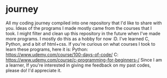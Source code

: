 # journey
All my coding journey compiled into one repository that I'd like to share with you. Ideas of the programs I made mostly came from the courses that I took. I might filter and clean up this repository in the future when I've made more programs. I mostly do this as a hobby for now :D.
I've learned C, Python, and a bit of html+css. If you're curious on what courses I took to learn these programs, here it is:
Python: https://www.udemy.com/course/100-days-of-code/
C: https://www.udemy.com/course/c-programming-for-beginners-/
Since I am a learner, If you're interested in giving me feedback on my past codes, please do! I'd appreciate it.
